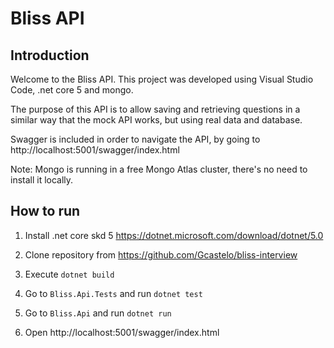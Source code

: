 # Bliss API

## Introduction

Welcome to the Bliss API. This project was developed using Visual Studio Code, .net core 5 and mongo.

The purpose of this API is to allow saving and retrieving questions in a similar way that the mock API works, but using real data and database.

Swagger is included in order to navigate the API, by going to http://localhost:5001/swagger/index.html

Note: Mongo is running in a free Mongo Atlas cluster, there's no need to install it locally.

## How to run

1. Install .net core skd 5 https://dotnet.microsoft.com/download/dotnet/5.0

1. Clone repository from https://github.com/Gcastelo/bliss-interview

1. Execute ```dotnet build```

1. Go to ```Bliss.Api.Tests``` and run ```dotnet test```

1. Go to ```Bliss.Api``` and run ```dotnet run```

1. Open http://localhost:5001/swagger/index.html
